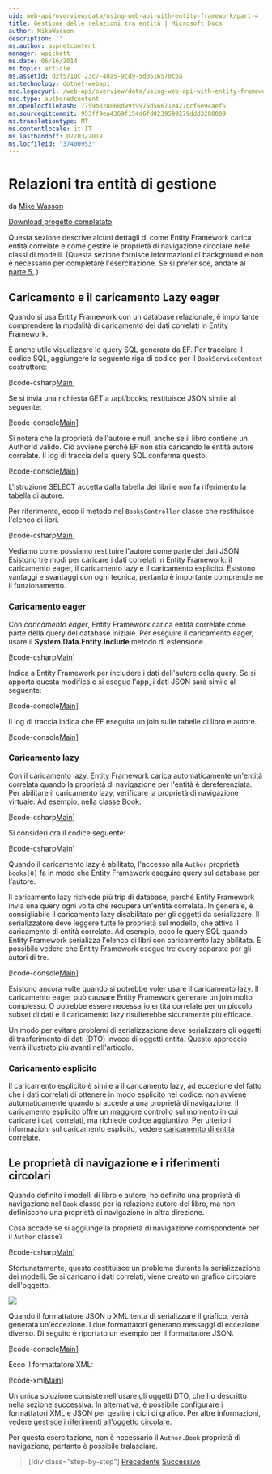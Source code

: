 ```yaml
---
uid: web-api/overview/data/using-web-api-with-entity-framework/part-4
title: Gestione delle relazioni tra entità | Microsoft Docs
author: MikeWasson
description: ''
ms.author: aspnetcontent
manager: wpickett
ms.date: 06/16/2014
ms.topic: article
ms.assetid: d2f5710c-23c7-40a5-9cd9-5d0516570cba
ms.technology: dotnet-webapi
msc.legacyurl: /web-api/overview/data/using-web-api-with-entity-framework/part-4
msc.type: authoredcontent
ms.openlocfilehash: 7759b828068d99f9975d56671e427ccf6e94aef6
ms.sourcegitcommit: 953ff9ea4369f154d6fd0239599279ddd3280009
ms.translationtype: MT
ms.contentlocale: it-IT
ms.lasthandoff: 07/03/2018
ms.locfileid: "37400953"
---
```

<a name="handling-entity-relations"></a>Relazioni tra entità di gestione
====================
da [Mike Wasson](https://github.com/MikeWasson)

[Download progetto completato](https://github.com/MikeWasson/BookService)

Questa sezione descrive alcuni dettagli di come Entity Framework carica entità correlate e come gestire le proprietà di navigazione circolare nelle classi di modelli. (Questa sezione fornisce informazioni di background e non è necessario per completare l'esercitazione. Se si preferisce, andare al [parte 5.](part-5.md).)

## <a name="eager-loading-versus-lazy-loading"></a>Caricamento e il caricamento Lazy eager

Quando si usa Entity Framework con un database relazionale, è importante comprendere la modalità di caricamento dei dati correlati in Entity Framework.

È anche utile visualizzare le query SQL generato da EF. Per tracciare il codice SQL, aggiungere la seguente riga di codice per il `BookServiceContext` costruttore:

[!code-csharp[Main](part-4/samples/sample1.cs)]

Se si invia una richiesta GET a /api/books, restituisce JSON simile al seguente:

[!code-console[Main](part-4/samples/sample2.cmd)]

Si noterà che la proprietà dell'autore è null, anche se il libro contiene un AuthorId valido. Ciò avviene perché EF non stia caricando le entità autore correlate. Il log di traccia della query SQL conferma questo:

[!code-console[Main](part-4/samples/sample3.sql)]

L'istruzione SELECT accetta dalla tabella dei libri e non fa riferimento la tabella di autore.

Per riferimento, ecco il metodo nel `BooksController` classe che restituisce l'elenco di libri.

[!code-csharp[Main](part-4/samples/sample4.cs)]

Vediamo come possiamo restituire l'autore come parte dei dati JSON. Esistono tre modi per caricare i dati correlati in Entity Framework: il caricamento eager, il caricamento lazy e il caricamento esplicito. Esistono vantaggi e svantaggi con ogni tecnica, pertanto è importante comprenderne il funzionamento.

### <a name="eager-loading"></a>Caricamento eager

Con *caricamento eager*, Entity Framework carica entità correlate come parte della query del database iniziale. Per eseguire il caricamento eager, usare il **System.Data.Entity.Include** metodo di estensione.

[!code-csharp[Main](part-4/samples/sample5.cs)]

Indica a Entity Framework per includere i dati dell'autore della query. Se si apporta questa modifica e si esegue l'app, i dati JSON sarà simile al seguente:

[!code-console[Main](part-4/samples/sample6.cmd)]

Il log di traccia indica che EF eseguita un join sulle tabelle di libro e autore.

[!code-console[Main](part-4/samples/sample7.cmd)]

### <a name="lazy-loading"></a>Caricamento lazy

Con il caricamento lazy, Entity Framework carica automaticamente un'entità correlata quando la proprietà di navigazione per l'entità è dereferenziata. Per abilitare il caricamento lazy, verificare la proprietà di navigazione virtuale. Ad esempio, nella classe Book:

[!code-csharp[Main](part-4/samples/sample8.cs?highlight=6)]

Si consideri ora il codice seguente:

[!code-csharp[Main](part-4/samples/sample9.cs)]

Quando il caricamento lazy è abilitato, l'accesso alla `Author` proprietà `books[0]` fa in modo che Entity Framework eseguire query sul database per l'autore.

Il caricamento lazy richiede più trip di database, perché Entity Framework invia una query ogni volta che recupera un'entità correlata. In generale, è consigliabile il caricamento lazy disabilitato per gli oggetti da serializzare. Il serializzatore deve leggere tutte le proprietà sul modello, che attiva il caricamento di entità correlate. Ad esempio, ecco le query SQL quando Entity Framework serializza l'elenco di libri con caricamento lazy abilitata. È possibile vedere che Entity Framework esegue tre query separate per gli autori di tre.

[!code-console[Main](part-4/samples/sample10.sql)]

Esistono ancora volte quando si potrebbe voler usare il caricamento lazy. Il caricamento eager può causare Entity Framework generare un join molto complesso. O potrebbe essere necessario entità correlate per un piccolo subset di dati e il caricamento lazy risulterebbe sicuramente più efficace.

Un modo per evitare problemi di serializzazione deve serializzare gli oggetti di trasferimento di dati (DTO) invece di oggetti entità. Questo approccio verrà illustrato più avanti nell'articolo.

### <a name="explicit-loading"></a>Caricamento esplicito

Il caricamento esplicito è simile a il caricamento lazy, ad eccezione del fatto che i dati correlati di ottenere in modo esplicito nel codice. non avviene automaticamente quando si accede a una proprietà di navigazione. Il caricamento esplicito offre un maggiore controllo sul momento in cui caricare i dati correlati, ma richiede codice aggiuntivo. Per ulteriori informazioni sul caricamento esplicito, vedere [caricamento di entità correlate](https://msdn.microsoft.com/data/jj574232#explicit).

## <a name="navigation-properties-and-circular-references"></a>Le proprietà di navigazione e i riferimenti circolari

Quando definito i modelli di libro e autore, ho definito una proprietà di navigazione nel `Book` classe per la relazione autore del libro, ma non definiscono una proprietà di navigazione in altra direzione.

Cosa accade se si aggiunge la proprietà di navigazione corrispondente per il `Author` classe?

[!code-csharp[Main](part-4/samples/sample11.cs?highlight=7)]

Sfortunatamente, questo costituisce un problema durante la serializzazione dei modelli. Se si caricano i dati correlati, viene creato un grafico circolare dell'oggetto.

![](part-4/_static/image1.png)

Quando il formattatore JSON o XML tenta di serializzare il grafico, verrà generata un'eccezione. I due formattatori generano messaggi di eccezione diverso. Di seguito è riportato un esempio per il formattatore JSON:

[!code-console[Main](part-4/samples/sample12.cmd)]

Ecco il formattatore XML:

[!code-xml[Main](part-4/samples/sample13.xml)]

Un'unica soluzione consiste nell'usare gli oggetti DTO, che ho descritto nella sezione successiva. In alternativa, è possibile configurare i formattatori XML e JSON per gestire i cicli di grafico. Per altre informazioni, vedere [gestisce i riferimenti all'oggetto circolare](../../formats-and-model-binding/json-and-xml-serialization.md#handling_circular_object_references).

Per questa esercitazione, non è necessario il `Author.Book` proprietà di navigazione, pertanto è possibile tralasciare.

> [!div class="step-by-step"]
> [Precedente](part-3.md)
> [Successivo](part-5.md)
